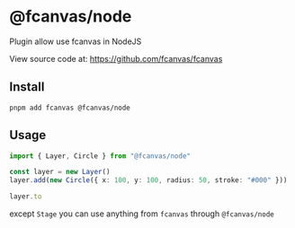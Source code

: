 # @fcanvas/node

Plugin allow use fcanvas in NodeJS

View source code at: https://github.com/fcanvas/fcanvas

## Install

```bash:no-line-numbers
pnpm add fcanvas @fcanvas/node
```

## Usage

```ts
import { Layer, Circle } from "@fcanvas/node"

const layer = new Layer()
layer.add(new Circle({ x: 100, y: 100, radius: 50, stroke: "#000" }))

layer.to
```

except `Stage` you can use anything from `fcanvas` through `@fcanvas/node`
